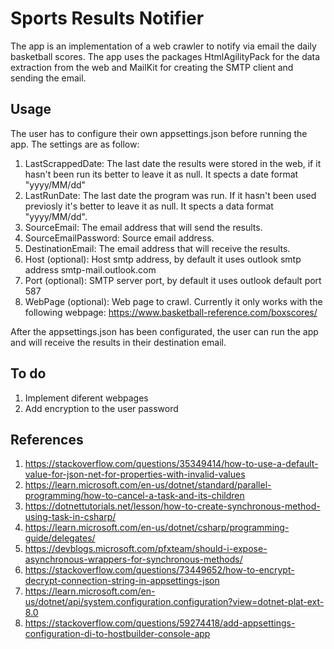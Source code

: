 # Sports Results Notifier

The app is an implementation of a web crawler to notify via email the daily basketball scores. The app uses the packages
HtmlAgilityPack for the data extraction from the web and MailKit for creating the SMTP client and sending the email.

## Usage

The user has to configure their own appsettings.json before running the app. The settings are as follow:

1. LastScrappedDate: The last date the results were stored in the web, if it hasn't been run its better to leave it as null. It spects a date format "yyyy/MM/dd"
2. LastRunDate: The last date the program was run. If it hasn't been used previosly it's better to leave it as null. It spects a data format "yyyy/MM/dd".
3. SourceEmail: The email address that will send the results.
4. SourceEmailPassword: Source email address.
5. DestinationEmail: The email address that will receive the results.
6. Host (optional): Host smtp address, by default it uses outlook smtp address smtp-mail.outlook.com
7. Port (optional): SMTP server port, by default it uses outlook default port 587
8. WebPage (optional): Web page to crawl. Currently it only works with the following webpage: https://www.basketball-reference.com/boxscores/

After the appsettings.json has been configurated, the user can run the app and will receive the results in their destination email.

## To do

1. Implement diferent webpages
2. Add encryption to the user password

## References

1. <https://stackoverflow.com/questions/35349414/how-to-use-a-default-value-for-json-net-for-properties-with-invalid-values>
2. <https://learn.microsoft.com/en-us/dotnet/standard/parallel-programming/how-to-cancel-a-task-and-its-children>
3. <https://dotnettutorials.net/lesson/how-to-create-synchronous-method-using-task-in-csharp/>
4. <https://learn.microsoft.com/en-us/dotnet/csharp/programming-guide/delegates/>
5. <https://devblogs.microsoft.com/pfxteam/should-i-expose-asynchronous-wrappers-for-synchronous-methods/>
6. <https://stackoverflow.com/questions/73449652/how-to-encrypt-decrypt-connection-string-in-appsettings-json>
7. <https://learn.microsoft.com/en-us/dotnet/api/system.configuration.configuration?view=dotnet-plat-ext-8.0>
8. <https://stackoverflow.com/questions/59274418/add-appsettings-configuration-di-to-hostbuilder-console-app>
